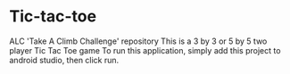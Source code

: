 # Tic-tac-toe
ALC 'Take A Climb Challenge' repository
This is a 3 by 3 or 5 by 5 two player Tic Tac Toe game
To run this application, simply add this project to android studio, then click run.
